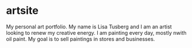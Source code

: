 # artsite
My personal art portfolio.
My name is Lisa Tusberg and I am an artist looking to renew my creative energy. I am painting every day, mostly nwith oil paint. My goal is to sell paintings in stores and businesses.

